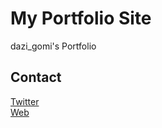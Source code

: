 # My Portfolio Site  
dazi_gomi's Portfolio


## Contact  
[Twitter](https://twitter.com/dazi_gomi)  
[Web](https://dazigomi.com/)
